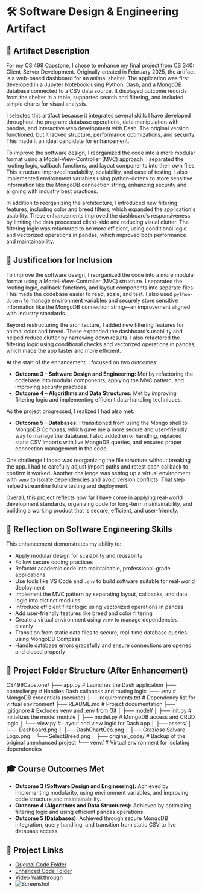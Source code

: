# 🛠️ Software Design & Engineering Artifact

## 📌 Artifact Description

For my CS 499 Capstone, I chose to enhance my final project from CS 340: Client-Server Development. Originally created in February 2025, the artifact is a web-based dashboard for an animal shelter. The application was first developed in a Jupyter Notebook using Python, Dash, and a MongoDB database connected to a CSV data source. It displayed outcome records from the shelter in a table, supported search and filtering, and included simple charts for visual analysis.

I selected this artifact because it integrates several skills I have developed throughout the program: database operations, data manipulation with pandas, and interactive web development with Dash. The original version functioned, but it lacked structure, performance optimizations, and security. This made it an ideal candidate for enhancement.

To improve the software design, I reorganized the code into a more modular format using a Model-View-Controller (MVC) approach. I separated the routing logic, callback functions, and layout components into their own files. This structure improved readability, scalability, and ease of testing. I also implemented environment variables using python-dotenv to store sensitive information like the MongoDB connection string, enhancing security and aligning with industry best practices.

In addition to reorganizing the architecture, I introduced new filtering features, including color and breed filters, which expanded the application's usability. These enhancements improved the dashboard’s responsiveness by limiting the data processed client-side and reducing visual clutter. The filtering logic was refactored to be more efficient, using conditional logic and vectorized operations in pandas, which improved both performance and maintainability.

## 📎 Justification for Inclusion

To improve the software design, I reorganized the code into a more modular format using a Model-View-Controller (MVC) structure. I separated the routing logic, callback functions, and layout components into separate files. This made the codebase easier to read, scale, and test. I also used `python-dotenv` to manage environment variables and securely store sensitive information like the MongoDB connection string—an improvement aligned with industry standards.

Beyond restructuring the architecture, I added new filtering features for animal color and breed. These expanded the dashboard’s usability and helped reduce clutter by narrowing down results. I also refactored the filtering logic using conditional checks and vectorized operations in pandas, which made the app faster and more efficient.

At the start of the enhancement, I focused on two outcomes:

- **Outcome 3 – Software Design and Engineering:** Met by refactoring the codebase into modular components, applying the MVC pattern, and improving security practices.
- **Outcome 4 – Algorithms and Data Structures:** Met by improving filtering logic and implementing efficient data-handling techniques.

As the project progressed, I realized I had also met:

- **Outcome 5 – Databases:** I transitioned from using the Mongo shell to MongoDB Compass, which gave me a more secure and user-friendly way to manage the database. I also added error handling, replaced static CSV imports with live MongoDB queries, and ensured proper connection management in the code.

One challenge I faced was reorganizing the file structure without breaking the app. I had to carefully adjust import paths and retest each callback to confirm it worked. Another challenge was setting up a virtual environment with `venv` to isolate dependencies and avoid version conflicts. That step helped streamline future testing and deployment.

Overall, this project reflects how far I have come in applying real-world development standards, organizing code for long-term maintainability, and building a working product that is secure, efficient, and user-friendly.

## 🧠 Reflection on Software Engineering Skills

This enhancement demonstrates my ability to:

- Apply modular design for scalability and reusability
- Follow secure coding practices
- Refactor academic code into maintainable, professional-grade applications
- Use tools like VS Code and `.env` to build software suitable for real-world deployment
- Implement the MVC pattern by separating layout, callbacks, and data logic into distinct modules
- Introduce efficient filter logic using vectorized operations in pandas
- Add user-friendly features like breed and color filtering
- Create a virtual environment using `venv` to manage dependencies cleanly
- Transition from static data files to secure, real-time database queries using MongoDB Compass
- Handle database errors gracefully and ensure connections are opened and closed properly

## 📁 Project Folder Structure (After Enhancement)

CS499Capstone/
├── app.py # Launches the Dash application
├── controller.py # Handles Dash callbacks and routing logic
├── .env # MongoDB credentials (secured)
├── requirements.txt # Dependency list for virtual environment
├── README.md # Project documentation
├── .gitignore # Excludes venv and .env from Git
│
├── model/
│ ├── init.py # Initializes the model module
│ ├── model.py # MongoDB access and CRUD logic
│ └── view.py # Layout and view logic for Dash app
│
├── assets/
│ ├── Dashboard.png
│ ├── DashChartGeo.png
│ ├── Grazioso Salvare Logo.png
│ └── SelectBreed.png
│
├── original_code/ # Backup of the original unenhanced project
└── venv/ # Virtual environment for isolating dependencies


## 🎓 Course Outcomes Met

- **Outcome 3 (Software Design and Engineering):** Achieved by implementing modularity, using environment variables, and improving code structure and maintainability.
- **Outcome 4 (Algorithms and Data Structures):** Achieved by optimizing filtering logic and using efficient pandas operations.
- **Outcome 5 (Databases):** Achieved through secure MongoDB integration, query handling, and transition from static CSV to live database access.

## 🔗 Project Links

- [Original Code Folder](./original_code)
- [Enhanced Code Folder](./enhanced_code)
- [Video Walkthrough](https://www.youtube.com/embed/NTrtEVuawBM)
- ![Screenshot](./assets/Animal_Shelter_Dashboard.png)


